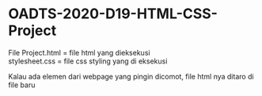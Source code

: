 # OADTS-2020-D19-HTML-CSS-Project

File Project.html = file html yang dieksekusi<br>
stylesheet.css = file css styling yang di eksekusi

Kalau ada elemen dari webpage yang pingin dicomot, file html nya ditaro di file baru
